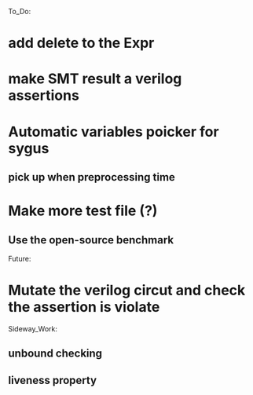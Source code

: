 To_Do:

# add delete to the Expr


# make SMT result a verilog assertions

# Automatic variables poicker for sygus

## pick up when preprocessing time

#   Make more test file (?)
##  Use the open-source benchmark

Future:
#   Mutate the verilog circut and check the assertion is violate

Sideway_Work: 
##  unbound checking
##  liveness property